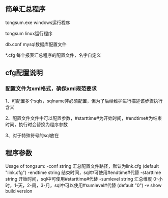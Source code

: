 ## 简单汇总程序

tongsum.exe   windows运行程序

tongsum    linux运行程序

db.conf   mysql数据库配置文件

*.cfg  每个报表汇总程序的配置文件，名字自定义



##  cfg配置说明

### 配置文件为xml格式，确保xml规范要求

1、可配置多个sqls，sqlname非必须配置，但为了后续维护进行描述该步骤执行含义

2、配置文件文件中可以配置参数，#starttime#为开始时间，#endtime#为结束时间，执行时会替换为程序参数

3、对于特殊符号的sql放在<![CDATA[sql]]>



## 程序参数

Usage of tongsum:
  -conf string
        汇总配置文件路径，默认为link.cfg (default "link.cfg")
  -endtime string
        结束时间，sql中可使用#endtime#代替
  -starttime string
        开始时间，sql中可使用#starttime#代替
  -sumlevel string
        汇总维度 0-小时，1-天，2-周，3-月，sql中可以使用#sumlevel#代替 (default "0")
  -v    show build version





